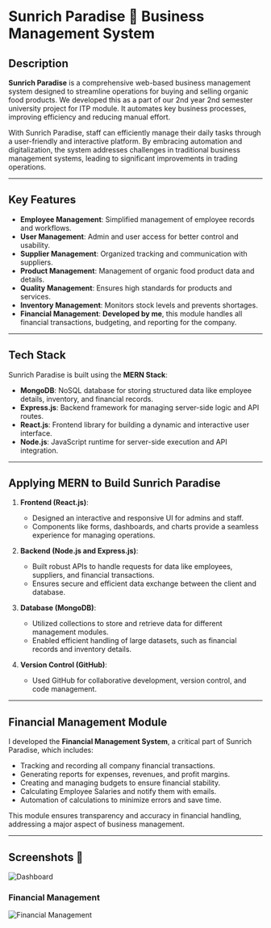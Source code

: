 # Sunrich Paradise 🌱 Business Management System

## Description

**Sunrich Paradise** is a comprehensive web-based business management system designed to streamline operations for buying and selling organic food products. We developed this as a part of our 2nd year 2nd semester university project for ITP module. It automates key business processes, improving efficiency and reducing manual effort. 

With Sunrich Paradise, staff can efficiently manage their daily tasks through a user-friendly and interactive platform. By embracing automation and digitalization, the system addresses challenges in traditional business management systems, leading to significant improvements in trading operations.

---

## Key Features

- **Employee Management**: Simplified management of employee records and workflows.
- **User Management**: Admin and user access for better control and usability.
- **Supplier Management**: Organized tracking and communication with suppliers.
- **Product Management**: Management of organic food product data and details.
- **Quality Management**: Ensures high standards for products and services.
- **Inventory Management**: Monitors stock levels and prevents shortages.
- **Financial Management**: **Developed by me**, this module handles all financial transactions, budgeting, and reporting for the company.

---

## Tech Stack

Sunrich Paradise is built using the **MERN Stack**:

- **MongoDB**: NoSQL database for storing structured data like employee details, inventory, and financial records.
- **Express.js**: Backend framework for managing server-side logic and API routes.
- **React.js**: Frontend library for building a dynamic and interactive user interface.
- **Node.js**: JavaScript runtime for server-side execution and API integration.

---

## Applying MERN to Build Sunrich Paradise

1. **Frontend (React.js)**:
   - Designed an interactive and responsive UI for admins and staff.
   - Components like forms, dashboards, and charts provide a seamless experience for managing operations.

2. **Backend (Node.js and Express.js)**:
   - Built robust APIs to handle requests for data like employees, suppliers, and financial transactions.
   - Ensures secure and efficient data exchange between the client and database.

3. **Database (MongoDB)**:
   - Utilized collections to store and retrieve data for different management modules.
   - Enabled efficient handling of large datasets, such as financial records and inventory details.

4. **Version Control (GitHub)**:
   - Used GitHub for collaborative development, version control, and code management.

---

## Financial Management Module

I developed the **Financial Management System**, a critical part of Sunrich Paradise, which includes:

- Tracking and recording all company financial transactions.
- Generating reports for expenses, revenues, and profit margins.
- Creating and managing budgets to ensure financial stability.
- Calculating Employee Salaries and notify them with emails.
- Automation of calculations to minimize errors and save time.

This module ensures transparency and accuracy in financial handling, addressing a major aspect of business management.

---

## Screenshots 📸


   ![Dashboard](screenshots/dashboard.png)

   ### Financial Management
   ![Financial Management](screenshots/financial_management.png)
